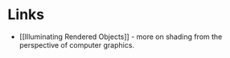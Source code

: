 # Links
* [[Illuminating Rendered Objects]] - more on shading from the perspective of computer graphics. 